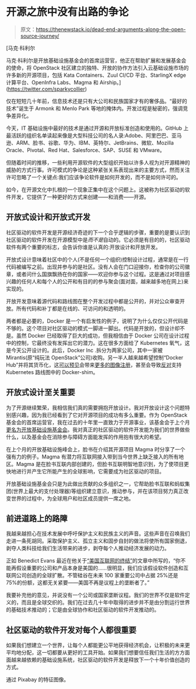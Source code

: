 # 开源之旅中没有出路的争论

> 原文：<https://thenewstack.io/dead-end-arguments-along-the-open-source-journey/>

[](https://twitter.com/sparkycollier)

 [马克·科利尔

马克·科利尔是开放基础设施基金会的首席运营官，他正在帮助扩展和发展基金会的使命，将 OpenStack 社区建立的独特、开放的协作方法引入云基础设施市场的许多新的开源项目，包括 Kata Containers、Zuul CI/CD 平台、StarlingX edge 计算平台、OpenInfra Labs、Magma 和 Airship。](https://twitter.com/sparkycollier) [](https://twitter.com/sparkycollier)

仅在短短几十年前，信息技术还是只有大公司和民族国家才有的奢侈品。“最好的技术”诞生于 Armonk 和 Menlo Park 等地的掩体内。开发过程是秘密的，强调竞争差异化。

今天，IT 基础设施中最好的技术是通过开源和开放标准创造和使用的。GitHub 上最活跃的组织名单读起来像是大型科技公司的名人录:Adobe、阿里巴巴、亚马逊、ARM、脸书、谷歌、华为、IBM、英特尔、JetBrains、微软、Mozilla Oracle、Pivotal、Red Hat、Salesforce、SAP、SUSE 和 VMware。

但随着时间的推移，一些利用开源软件的大型组织开始以许多人视为对开源精神的威胁的方式行事。许可模式的争论是这种紧张关系表现出来的主要方式，然而关注许可忽略了一个关键点:我们应该争论软件是如何开发的，而不是如何许可的。

如今，在开源文化中扎根的一个现象正集中在这个问题上。这被称为社区驱动的软件开发，它提供了一种更好的方式来创建——和消费——开源。

## 开放式设计和开放式开发

社区驱动的软件开发是开源经济奇迹的下一个合乎逻辑的步骤，重要的是要认识到社区驱动的软件开发在开源模型中是*而不是*自动的。它必须是有目的的，社区驱动软件有两个重要的标志，会告诉你谁是认真的:开放设计和开放开发。

开放式设计意味着社区中的个人(不是任何一个组织)控制设计过程，通常是在一行代码被编写之前。出现并参与的是社区。没有人会在门口迎接你，检查你的公司徽章，或者问什么国旗飘扬在你的国家——欢迎你参与这个过程。这是通过对项目感兴趣的任何人和每个人的公开和有目的的参与聚会(面对面，越来越多地在网上)来实现的。

开放开发意味着源代码和路线图在整个开发过程中都是公开的，并对公众审查开放。所有代码和补丁都是在线的、可访问的和透明的。

两者都是必要的，Docker 是一个有启发性的例子，说明了为什么仅仅公开代码是不够的。这个项目对社区驱动的模式一脚进一脚出。代码是开放的，但设计却不是。虽然 Docker 已经取得了巨大的成功，但我相信由于 Docker 公司在设计过程中的控制，它最终没有发挥出它的潜力。这在很多方面给了 Kubernetes 氧气，这是今天公开设计的。此后，Docker Inc .拆分为两家公司，其中一家被 Mirantis(原“纯玩法 OpenStack”公司)收购。另一半人越来越希望控制“Docker Hub”并将其货币化，这[可以预见](https://www.docker.com/blog/scaling-docker-to-serve-millions-more-developers-network-egress/)会带来[更多的图像注册](https://aws.amazon.com/ecr/)，甚至会导致[反对](https://github.com/kubernetes/kubernetes/blob/master/CHANGELOG/CHANGELOG-1.20.md#deprecation)支持 Kubernetes 路线图中的 Docker-shim。

## 开放式设计至关重要

为了开源继续繁荣，我相信我们真的需要拥抱开放设计。我对开放设计这个问题特别感兴趣，因为我已经看到了它对开源项目的成功有多么重要。作为 OpenStack 基金会的首席运营官，我在过去的十年里一直致力于开源事业，该基金会于上个月[更名为开放基础设施基金会](https://www.openstack.org/news/view/463/over-60-global-organizations-join-in-establishing-open-infrastructure-foundation-to-build-the-next-decade-of-infrastructure-for-ai-5g-edge)。我对真正的社区驱动的软件开发能为我们的世界做些什么，以及基金会在消除参与障碍方面能发挥的作用抱有很大的希望。

在上个月的开放基础设施峰会上，脸书在介绍其开源项目 Magma 时分享了一个强有力的例子。Magma 有潜力将互联网接入带到当今世界上缺乏接入的所有地区。Magma 是在脸书互联内部创建的，但脸书互联明智地意识到，为了使项目更快地进行并产生它所能产生的全球影响，它需要成为社区驱动的项目。

开放基础设施基金会只是为此做出贡献的众多组织之一，它帮助脸书互联和蚂蚁集团(世界上最大的支付处理器)等组织建立意识，推动参与，并在该项目努力真正改变世界的过程中，为全球用户和社区成员提供一席之地。

## 前进道路上的路障

我越来越担心在技术发展中呼吁保护主义和民族主义的声音。这些声音在召唤我们走进一条死胡同。采取保护主义、孤立主义和固步自封的做法将使所有国家倒退，剥夺人类科技给我们生活带来的进步，剥夺每个人推动经济发展的动力。

正如 Benedict Evans 最近在他关于[“美国互联网的终结”](https://www.ben-evans.com/benedictevans/2020/10/3/the-end-of-the-american-internet)的文章中所写的，“你不能再假设重要的公司和产品本身是美国的……很明显，我们应该假设软件创造和互联网公司创造的全球扩散。不管硅谷在未来 100 家重要公司中占据 25%还是 75%的份额，这都无关紧要——美国不再是议程上的垄断者了。”

我要补充他的意见，并说没有一个公司或国家垄断议程。我们的世界不仅是软件定义的，而且是全球交织的。我们在过去几十年中取得的进步并不是由分割运行世界的基础技术推动的；它是由全球协作和社区驱动的软件开发推动的。

## 社区驱动的软件开发对每个人都很重要

如果我们想建立一个世界，让每个人都能更公平地获得经济机会，让积极的未来更平均地分配，这一切都要从更好的工具开始。如果我们想要信任我们生活的方方面面越来越依赖的基础设施系统，社区驱动的软件开发是释放下一个十年价值创造的方式。

通过 Pixabay 的特征图像。

<svg xmlns:xlink="http://www.w3.org/1999/xlink" viewBox="0 0 68 31" version="1.1"><title>Group</title> <desc>Created with Sketch.</desc></svg>